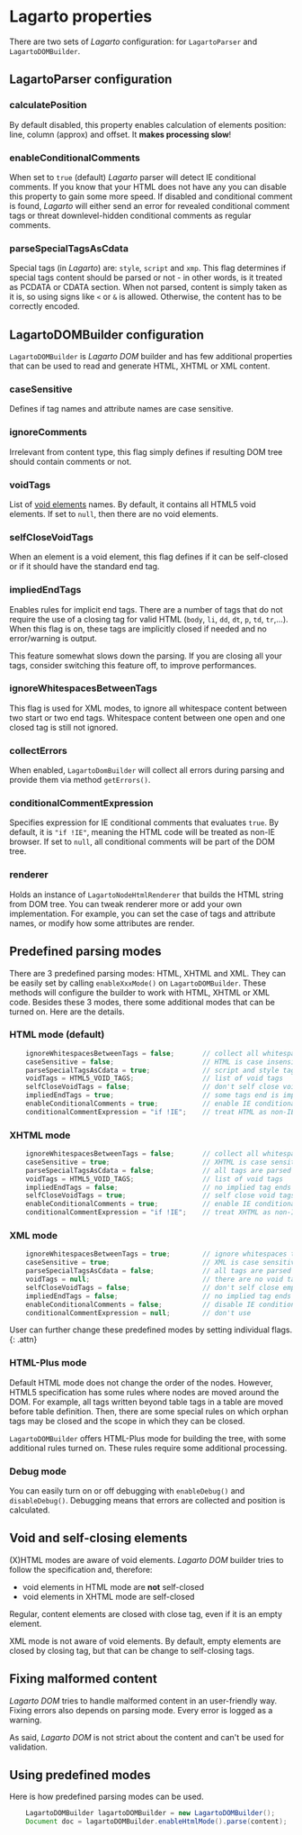 # Lagarto properties

There are two sets of *Lagarto* configuration: for `LagartoParser` and
`LagartoDOMBuilder`.

## LagartoParser configuration

### calculatePosition

By default disabled, this property enables calculation of elements
position: line, column (approx) and offset. It **makes processing slow**!

### enableConditionalComments

When set to `true` (default) *Lagarto* parser will detect IE conditional
comments. If you know that your HTML does not have any you can disable
this property to gain some more speed. If disabled and conditional
comment is found, *Lagarto* will either send an error for revealed
conditional comment tags or threat downlevel-hidden conditional comments
as regular comments.

### parseSpecialTagsAsCdata

Special tags (in *Lagarto*) are: `style`, `script` and `xmp`. This flag
determines if special tags content should be parsed or not - in other
words, is it treated as PCDATA or CDATA section. When not parsed,
content is simply taken as it is, so using signs like `<` or `&` is
allowed. Otherwise, the content has to be correctly encoded.

## LagartoDOMBuilder configuration

`LagartoDOMBuilder` is *Lagarto DOM* builder and has few additional
properties that can be used to read and generate HTML, XHTML or XML
content.

### caseSensitive

Defines if tag names and attribute names are case sensitive.

### ignoreComments

Irrelevant from content type, this flag simply defines if resulting DOM
tree should contain comments or not.

### voidTags

List of [void elements][1] names. By default, it contains
all HTML5 void elements. If set to `null`, then there are no void
elements.

### selfCloseVoidTags

When an element is a void element, this flag defines if it can be
self-closed or if it should have the standard end tag.

### impliedEndTags

Enables rules for implicit end tags. There are a number of tags that do
not require the use of a closing tag for valid HTML (`body`, `li`, `dd`,
`dt`, `p`, `td`, `tr`,...). When this flag is on, these tags are
implicitly closed if needed and no error/warning is output.

This feature somewhat slows down the parsing. If you are closing all
your tags, consider switching this feature off, to improve performances.

### ignoreWhitespacesBetweenTags

This flag is used for XML modes, to ignore all whitespace content
between two start or two end tags. Whitespace content between one open
and one closed tag is still not ignored.

### collectErrors

When enabled, `LagartoDomBuilder` will collect all errors during parsing
and provide them via method `getErrors()`.

### conditionalCommentExpression

Specifies expression for IE conditional comments that evaluates `true`.
By default, it is `"if !IE"`, meaning the HTML code will be treated as
non-IE browser. If set to `null`, all conditional comments will be part
of the DOM tree.

### renderer

Holds an instance of `LagartoNodeHtmlRenderer` that builds the HTML string
from DOM tree. You can tweak renderer more or add your own implementation.
For example, you can set the case of tags and attribute names, or
modify how some attributes are render.

## Predefined parsing modes

There are 3 predefined parsing modes: HTML, XHTML and XML. They can be
easily set by calling `enableXxxMode()` on `LagartoDOMBuilder`. These
methods will configure the builder to work with HTML, XHTML or XML code.
Besides these 3 modes, there some additional modes that can be turned on.
Here are the details.

### HTML mode (default)

~~~~~ java
    ignoreWhitespacesBetweenTags = false;       // collect all whitespaces
    caseSensitive = false;                      // HTML is case insensitive
    parseSpecialTagsAsCdata = true;             // script and style tags are CDATA
    voidTags = HTML5_VOID_TAGS;                 // list of void tags
    selfCloseVoidTags = false;                  // don't self close void tags
    impliedEndTags = true;                      // some tags end is implied
    enableConditionalComments = true;           // enable IE conditional comments
    conditionalCommentExpression = "if !IE";    // treat HTML as non-IE browser
~~~~~

### XHTML mode

~~~~~ java
    ignoreWhitespacesBetweenTags = false;       // collect all whitespaces
    caseSensitive = true;                       // XHTML is case sensitive
    parseSpecialTagsAsCdata = false;            // all tags are parsed the same
    voidTags = HTML5_VOID_TAGS;                 // list of void tags
    impliedEndTags = false;                     // no implied tag ends
    selfCloseVoidTags = true;                   // self close void tags
    enableConditionalComments = true;           // enable IE conditional comments
    conditionalCommentExpression = "if !IE";    // treat XHTML as non-IE browser
~~~~~

### XML mode

~~~~~ java
    ignoreWhitespacesBetweenTags = true;        // ignore whitespaces that are no content
    caseSensitive = true;                       // XML is case sensitive
    parseSpecialTagsAsCdata = false;            // all tags are parsed the same
    voidTags = null;                            // there are no void tags
    selfCloseVoidTags = false;                  // don't self close empty tags (can be changed!)
    impliedEndTags = false;                     // no implied tag ends
    enableConditionalComments = false;          // disable IE conditional comments
    conditionalCommentExpression = null;        // don't use
~~~~~

User can further change these predefined modes by setting individual
flags.
{: .attn}

### HTML-Plus mode

Default HTML mode does not change the order of the nodes. However, HTML5
specification has some rules where nodes are moved around the DOM. For
example, all tags written beyond table tags in a table are moved
before table definition. Then, there are some special rules on which
orphan tags may be closed and the scope in which they can be closed.

`LagartoDOMBuilder` offers HTML-Plus mode for building the tree, with
some additional rules turned on. These rules require some additional
processing.

### Debug mode

You can easily turn on or off debugging with `enableDebug()` and `disableDebug()`.
Debugging means that errors are collected and position is calculated.

## Void and self-closing elements

(X)HTML modes are aware of void elements. *Lagarto DOM* builder tries to
follow the specification and, therefore:

* void elements in HTML mode are **not** self-closed
* void elements in XHTML mode are self-closed

Regular, content elements are closed with close tag, even if it is an
empty element.

XML mode is not aware of void elements. By default, empty elements are
closed by closing tag, but that can be change to self-closing tags.

## Fixing malformed content

*Lagarto DOM* tries to handle malformed content in an user-friendly way.
Fixing errors also depends on parsing mode. Every error is logged as a
warning.

As said, *Lagarto DOM* is not strict about the content and can't be
used for validation.

## Using predefined modes

Here is how predefined parsing modes can be used.

~~~~~ java
    LagartoDOMBuilder lagartoDOMBuilder = new LagartoDOMBuilder();
    Document doc = lagartoDOMBuilder.enableHtmlMode().parse(content);
~~~~~

[1]: http://dev.w3.org/html5/spec/Overview.html#void-elements
